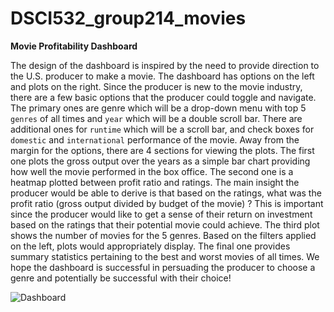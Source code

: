 # DSCI532_group214_movies

**Movie Profitability Dashboard**

The design of the dashboard is inspired by the need to provide direction to the U.S. producer to make a movie. The dashboard has options on the left and plots on the right. Since the producer is new to the movie industry, there are a few basic options that the producer could toggle and navigate. The primary ones are genre which will be a drop-down menu with top 5 `genres` of all times and `year` which will be a double scroll bar. There are additional ones for `runtime` which will be a scroll bar, and check boxes for `domestic` and `international` performance of the movie. Away from the margin for the options, there are 4 sections for viewing the plots. The first one plots the gross output over the years as a simple bar chart providing how well the movie performed in the box office. The second one is a heatmap plotted between profit ratio and ratings. The main insight the producer would be able to derive is that based on the ratings, what was the profit ratio (gross output divided by budget of the movie) ? This is important since the producer would like to get a sense of their return on investment based on the ratings that their potential movie could achieve.  The third plot shows the number of movies for the 5 genres. Based on the filters applied on the left, plots would appropriately display. The final one provides summary statistics pertaining to the best and worst movies of all times. We hope the dashboard is successful in persuading the producer to choose a genre and potentially be successful with their choice!

![Dashboard]('proposal_v1.PNG')